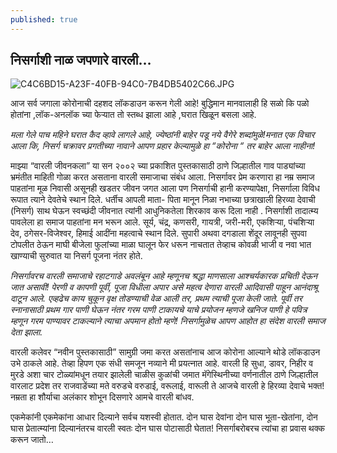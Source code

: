```yaml
---
published: true
---
```

## निसर्गाशी नाळ जपणारे वारली…
![C4C6BD15-A23F-40FB-94C0-7B4DB5402C66.JPG]({{site.baseurl}}/_posts/C4C6BD15-A23F-40FB-94C0-7B4DB5402C66.JPG)

आज सर्व जगाला कोरोनाची दहशद लॉकडाउन करून गेली आहे! बुद्धिमान मानवालाही हि सळो कि पळो होतांना ,लॉक-अनलॉक च्या फेऱ्यात तो स्तब्ध झाला आहे ,घरात खिळून बसला आहे.

_मला गेले पाच महिने घरात कैद व्हावे लागले आहे, ज्येष्ठांनी बाहेर पडू नये वैगेरे शब्दांमुळे!मनात एक विचार आला कि, निसर्ग चक्रावर प्रगतीच्या नावाने आपण प्रहार केल्यामुळे हा “कोरोना “ तर बाहेर आला नाहीना!_

माझ्या “वारली जीवनकला” या सन २००२ च्या प्रकाशित पुस्तकासाठी ठाणे जिल्हातील गाव पाड्यांच्या भ्रमंतीत माहिती गोळा करत असताना वारली समाजाचा संबंध आला. निसर्गावर प्रेम करणारा हा नम्र समाज पाहतांना मूळ निवासी असूनही खडतर जीवन जगत आला पण निसर्गाची हानी करण्यापेक्षा, निसर्गाला विविध रूपात त्याने देवतेचे स्थान दिले. धर्तीच आपली माता- पिता मानून निळा नभाच्या छत्राखाली हिरव्या देवाची (निसर्ग) साथ घेऊन स्वच्छंदी जीवनात त्यांनी आधुनिकतेला शिरकाव करू दिला नाही . निसर्गाशी तादात्म्य पावलेला हा समाज पाहतांना मन भरून आले. सूर्य, चंद्र, कणसरी, गायत्री, जरी-मरी, एकशिऱ्या, पंचशिऱ्या देव, ठगेसर-विजेश्वर, हिमाई आदींना महत्वाचे स्थान दिले. सुपारी अथवा दगडाला शेंदूर लावूनही सुपवा टोपलीत ठेऊन माघी बीजेला फुलांच्या माळा घालून फेर धरून नाचतात तेव्हाच कोवळी भाजी व नवा भात खाण्याची सुरुवात या निसर्ग पूजना नंतर होते.

_निसर्गावरच वारली समाजाचे रहाटगाडे अवलंबून आहे म्हणूनच श्रद्धा माणसाला आश्चर्यकारक प्रचिती देऊन जात असावी! पेरणी व कापणी पूर्वी, पूजा विधीला अपार असे महत्व देणारा वारली आदिवासी पाहून आनंदाश्रू दाटून आले. एव्हढेच काय चुकून वृक्ष तोडण्याची वेळ आली तर, प्रथम त्याची पूजा केली जाते. पूर्वी तर स्नानासाठी प्रथम गार पाणी घेऊन नंतर गरम पाणी टाकायचे याचे प्रयोजन म्हणजे खनिज पाणी हे पवित्र म्हणून गरम पाण्यावर टाकल्याने त्याचा अपमान होतो म्हणे! निसर्गामुळेच आपण आहोत हा संदेश वारली समाज देता झाला._

वारली कलेवर “नवीन पुस्तकासाठी” सामुग्री जमा करत असतांनाच आज कोरोना आल्याने थोडे लॉकडाउन उभे ठाकले आहे. तेव्हा हिपण एक संधी समजून नव्याने मी प्रयत्नात आहे. वारली हि सुधा, डावर, निहीर व मुरडे अशा चार टोळ्यांमधून तयार झालेली चाळीस कुळांची जमात मॅगेस्थिनीच्या वर्णनातील ठाणे जिल्हातील वारलाट प्रदेश तर राजवाडेंच्या मते वरुडचे वरुडाई, वरूलाई, वारूली ते आजचे वारली हे हिरव्या देवाचे भक्त! नम्रता हा शौर्याचा अलंकार शोभून दिसणारे आमचे वारली बांधव.

एकमेकांनी एकमेकांना आधार दिल्याने सर्वच यशस्वी होतात. दोन घास देवांना दोन घास भूता-खेतांना, दोन घास प्रेतात्म्यांना दिल्यानंतरच वारली स्वतः दोन घास पोटासाठी घेतात! निसर्गाबरोबरच त्यांचा हा प्रवास थक्क करून जातो…
